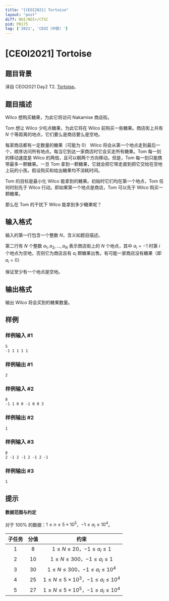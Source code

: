 ```yaml
---
title: "[CEOI2021] Tortoise"
layout: "post"
diff: NOI/NOI+/CTSC
pid: P8175
tag: ['2021', 'CEOI（中欧）']
---
```

# [CEOI2021] Tortoise
## 题目背景

译自 CEOI2021 Day2 T2. [Tortoise](https://hsin.hr/ceoi/competition/ceoi2021_day2_tasks.pdf)。

## 题目描述

Wilco 想购买糖果，为此它将访问 Nakamise 商店街。

Tom 想让 Wilco 少吃点糖果，为此它将在 Wilco 前购买一些糖果。商店街上共有 $N$ 个等距离的地点，它们要么是商店要么是空地。

每家商店都有一定数量的糖果（可能为 $0$） Wilco 将会从第一个地点走到最后一个，顺序访问所有地点。每当它到达一家商店时它会买走所有糖果。Tom 每一刻的移动速度是 Wilco 的两倍，且可以朝两个方向移动。但是，Tom 每一刻只能携带最多一颗糖果。一旦 Tom 拿到一颗糖果，它就会把它带走直到把它交给在空地上玩的小孩。假设购买和给出糖果均不消耗时间。

Tom 的目标是最小化 Wilco 能拿到的糖果。初始时它们均在第一个地点，Tom 任何时刻先于 Wilco 行动。即如果第一个地点是商店，Tom 可以先于 Wilco 购买一颗糖果。

那么在 Tom 的干扰下 Wilco 能拿到多少糖果呢？
## 输入格式

输入的第一行包含一个整数 $N$，含义如题目描述。  

第二行有 $N$ 个整数 $a_1,a_2,\dots,a_N$ 表示商店街上的 $N$ 个地点，其中 $a_i=-1$ 时第 $i$ 个地点为空地，否则它为商店且有 $a_i$ 颗糖果出售。有可能一家商店没有糖果（即 $a_i=0$）

保证至少有一个地点是空地。
## 输出格式

输出 Wilco 将会买到的糖果数量。
## 样例

### 样例输入 #1
```
5
-1 1 1 1 1
```
### 样例输出 #1
```
2
```
### 样例输入 #2
```
8
-1 1 0 0 -1 0 0 3
```
### 样例输出 #2
```
1
```
### 样例输入 #3
```
8
2 -1 2 -1 2 -1 2 -1
```
### 样例输出 #3
```
1
```
## 提示

#### 数据范围与约定

对于 $100\%$ 的数据：$1\leq n \leq 5\times 10^5$，$-1\leq a_i \leq 10^4$。

| 子任务 | 分值 |                       约束                        |
| :----: | :--: | :-----------------------------------------------: |
|  $1$   | $8$  |          $1\leq N\leq 20$，$-1\leq a_i\leq 1$          |
|  $2$   | $10$ |         $1\leq N\leq 300$，$-1\leq a_i\leq 1$          |
|  $3$   | $30$ |     $1\leq N\leq 300$，$-1\leq a_i\leq 10^4$      |
|  $4$   | $25$ | $1\leq N\leq 5\times 10^3$，$-1\leq a_i\leq 10^4$ |
|  $5$   | $27$ | $1\leq N\leq 5\times 10^5$，$-1\leq a_i\leq 10^4$ |
